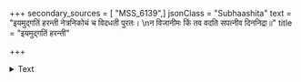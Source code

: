 +++
secondary_sources = [ "MSS_6139",]
jsonClass = "Subhaashita"
text = "इयमुद्गतिं हरन्ती नेत्रनिकोचं च विदधती पुरतः।  \nन विजानीमः किं तव वदति सपत्नीव दिननिद्रा॥"
title = "इयमुद्गतिं हरन्ती"

+++

<details><summary>Text</summary>

इयमुद्गतिं हरन्ती नेत्रनिकोचं च विदधती पुरतः।  
न विजानीमः किं तव वदति सपत्नीव दिननिद्रा॥
</details>
